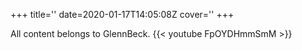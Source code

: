 +++
title=''
date=2020-01-17T14:05:08Z
cover=''
+++

All content belongs to GlennBeck.
{{< youtube FpOYDHmmSmM >}}

